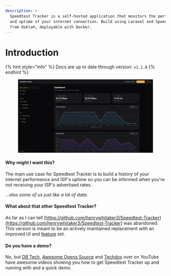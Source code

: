 ```yaml
---
description: >-
  Speedtest Tracker is a self-hosted application that monitors the performance
  and uptime of your internet connection. Build using Laravel and Speedtest CLI
  from Ookla®, deployable with Docker.
---
```


# Introduction

{% hint style="info" %}
Docs are up to date through version: `v1.1.0`
{% endhint %}

<figure><img src=".gitbook/assets/dashboard.png" alt=""><figcaption></figcaption></figure>

#### Why might I want this?

The main use case for Speedtest Tracker is to build a history of your internet performance and ISP's uptime so you can be informed when you're not receiving your ISP's advertised rates.

_...also some of us just like a lot of data._

#### What about that other Speedtest Tracker?

As far as I can tell [https://github.com/henrywhitaker3/Speedtest-Tracker](https://github.com/henrywhitaker3/Speedtest-Tracker) was abandoned. This version is meant to be an actively maintained replacement with an improved UI and [feature](features.md) set.

#### Do you have a demo?

No, but [DB Tech](https://www.youtube.com/watch?v=feArak6WCLw), [Awesome Opens Source](https://www.youtube.com/watch?v=iyRUj77cjKg) and [Techdox](https://www.youtube.com/watch?v=vZiaWyuqsaY) over on YouTube have awesome videos showing you how to get Speedtest Tracker up and running with and a quick demo.
